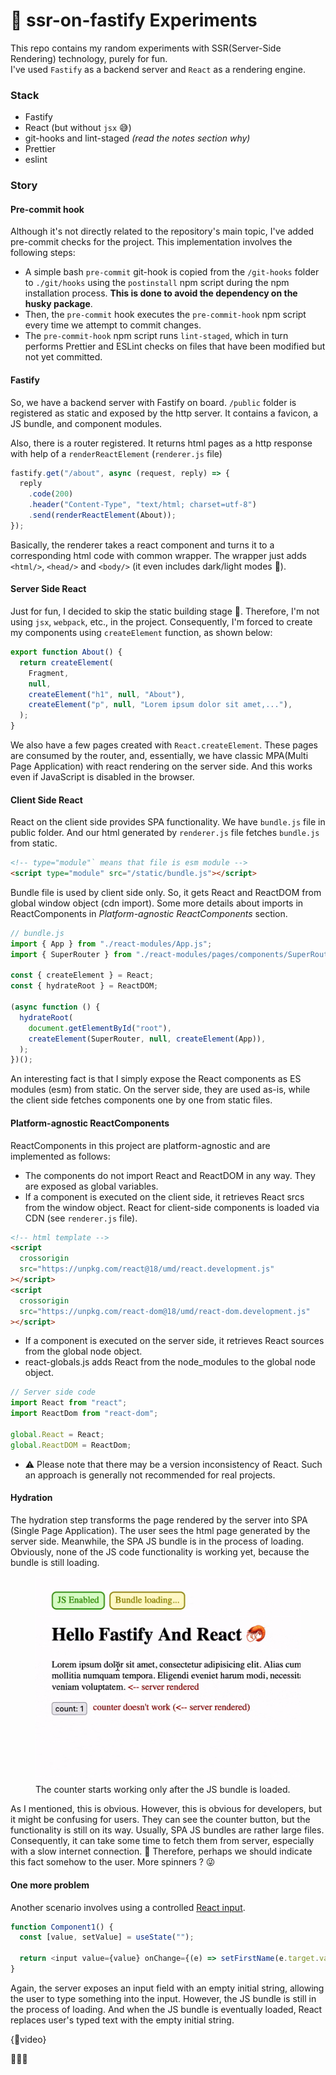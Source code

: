 # 🦐 ssr-on-fastify Experiments

This repo contains my random experiments with SSR(Server-Side Rendering) technology, purely for fun.\
I've used `Fastify` as a backend server and `React` as a rendering engine.

### Stack

- Fastify
- React (but without `jsx` 😅)
- git-hooks and lint-staged _(read the notes section why)_
- Prettier
- eslint

### Story

#### Pre-commit hook

Although it's not directly related to the repository's main topic, I've added pre-commit checks for the project.
This implementation involves the following steps:

- A simple bash `pre-commit` git-hook is copied from the `/git-hooks` folder to `./git/hooks` using the `postinstall`
  npm script during the npm installation process. **This is done to avoid the dependency on the husky package**.
- Then, the `pre-commit` hook executes the `pre-commit-hook` npm script every time we attempt to commit changes.
- The `pre-commit-hook` npm script runs `lint-staged`, which in turn performs Prettier and ESLint checks
  on files that have been modified but not yet committed.

#### Fastify

So, we have a backend server with Fastify on board.
`/public` folder is registered as static and exposed by the http server.
It contains a favicon, a JS bundle, and component modules.

Also, there is a router registered.
It returns html pages as a http response with help of a `renderReactElement` (`renderer.js` file)

```js
fastify.get("/about", async (request, reply) => {
  reply
    .code(200)
    .header("Content-Type", "text/html; charset=utf-8")
    .send(renderReactElement(About));
});
```

Basically, the renderer takes a react component and turns it to a corresponding html code
with common wrapper. The wrapper just adds `<html/>`, `<head/>` and `<body/>` (it even includes dark/light modes 🙈).

#### Server Side React

Just for fun, I decided to skip the static building stage 🙈. Therefore, I'm not using `jsx`, `webpack`, etc., in the project.
Consequently, I'm forced to create my components using `createElement` function, as shown below:

```js
export function About() {
  return createElement(
    Fragment,
    null,
    createElement("h1", null, "About"),
    createElement("p", null, "Lorem ipsum dolor sit amet,..."),
  );
}
```

We also have a few pages created with `React.createElement`.
These pages are consumed by the router, and, essentially, we have classic MPA(Multi Page Application)
with react rendering on the server side. And this works even if JavaScript is disabled in the browser.

#### Client Side React

React on the client side provides SPA functionality. We have `bundle.js` file in public folder.
And our html generated by `renderer.js` file fetches `bundle.js` from static.

```html
<!-- type="module"` means that file is esm module -->
<script type="module" src="/static/bundle.js"></script>
```

Bundle file is used by client side only. So, it gets React and ReactDOM from global window object (cdn import).
Some more details about imports in ReactComponents in _Platform-agnostic ReactComponents_ section.

```js
// bundle.js
import { App } from "./react-modules/App.js";
import { SuperRouter } from "./react-modules/pages/components/SuperRouter.js";

const { createElement } = React;
const { hydrateRoot } = ReactDOM;

(async function () {
  hydrateRoot(
    document.getElementById("root"),
    createElement(SuperRouter, null, createElement(App)),
  );
})();
```

An interesting fact is that I simply expose the React components as ES modules (esm) from static.
On the server side, they are used as-is, while the client side fetches components one by one from static files.

#### Platform-agnostic ReactComponents

ReactComponents in this project are platform-agnostic and are implemented as follows:

- The components do not import React and ReactDOM in any way. They are exposed as global variables.
- If a component is executed on the client side, it retrieves React srcs from the window object.
  React for client-side components is loaded via CDN (see `renderer.js` file).

```html
<!-- html template -->
<script
  crossorigin
  src="https://unpkg.com/react@18/umd/react.development.js"
></script>
<script
  crossorigin
  src="https://unpkg.com/react-dom@18/umd/react-dom.development.js"
></script>
```

- If a component is executed on the server side, it retrieves React sources from the global node object.
- react-globals.js adds React from the node_modules to the global node object.

```js
// Server side code
import React from "react";
import ReactDom from "react-dom";

global.React = React;
global.ReactDOM = ReactDom;
```

- ⚠️ Please note that there may be a version inconsistency of React. Such an approach is generally not recommended for real projects.

#### Hydration

The hydration step transforms the page rendered by the server into SPA (Single Page Application).
The user sees the html page generated by the server side. Meanwhile, the SPA JS bundle is in the process of loading.
Obviously, none of the JS code functionality is working yet, because the bundle is still loading.

<figure>
<picture>
  <source media="(prefers-color-scheme: dark)" srcset="https://raw.githubusercontent.com/serjilyashenko/ssr-on-fastify-experiments/master/images/counter_dark.gif">
  <source media="(prefers-color-scheme: light)" srcset="https://raw.githubusercontent.com/serjilyashenko/ssr-on-fastify-experiments/master/images/counter_light.gif">
  <img alt="Counter experiment gif" width="480px" src="https://raw.githubusercontent.com/serjilyashenko/ssr-on-fastify-experiments/master/images/counter_light.gif">
</picture>
<figcaption>The counter starts working only after the JS bundle is loaded.</figcaption>
</figure>

As I mentioned, this is obvious. However, this is obvious for developers, but it might be confusing for users.
They can see the counter button, but the functionality is still on its way. Usually, SPA JS bundles are rather large files.
Consequently, it can take some time to fetch them from server, especially with a slow internet connection. 🤷
Therefore, perhaps we should indicate this fact somehow to the user. More spinners ? 😜

#### One more problem

Another scenario involves using a controlled [React input](https://react.dev/reference/react-dom/components/input#controlling-an-input-with-a-state-variable).

```js
function Component1() {
  const [value, setValue] = useState("");

  return <input value={value} onChange={(e) => setFirstName(e.target.value)} />;
}
```

Again, the server exposes an input field with an empty initial string, allowing the user to type something into the input.
However, the JS bundle is still in the process of loading. And when the JS bundle is eventually loaded,
React replaces user's typed text with the empty initial string.

{🚧video}

🚧👷🏼
